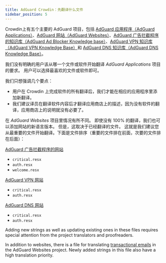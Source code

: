 ```yaml
---
title: AdGuard Crowdin：先翻译什么文件
sidebar_position: 5
---
```


Crowdin上有五个主要的 AdGuard 项目，包括 [AdGuard 应用程序（AdGuard Applications）](https://crowdin.com/project/adguard-applications)、[AdGuard 网站（AdGuard Websites）](https://crowdin.com/project/adguard-websites)、[AdGuard 广告拦截程序的知识库（AdGuard Ad Blocker Knowledge base）](https://crowdin.com/project/adguard-knowledge-base)、[AdGuard VPN 知识库（AdGuard VPN Knowledge Base）](https://crowdin.com/project/adguard-vpn-knowledge-base)和 [AdGuard DNS 知识库（AdGuard DNS Knowledge Base）](https://crowdin.com/project/adguard-knowledge-bases)。

我们没有明确的用户该从哪一个文件或软件开始翻译 *AdGuard Applications* 项目的要求。 用户可以选择最喜欢的文件或软件即可。

我们只想强调几个要点：

- 用户在 Crowdin 上完成软件的所有翻译后，我们才能在相应的应用程序里添加新翻译。
- 我们建议译员在翻译软件内容后才翻译应用商店上的描述，因为没有软件的翻译，应用商店上的说明就没有必要了。

在 *AdGuard Websites* 项目里情况有所不同。 即使没有 100% 的翻译，我们也可以添加网站的新语言版本。 但是，这取决于已经翻译的文件。 这就是我们建议您从最重要的文件开始翻译。下面是文件排序（重要的文件排在前面，次要的文件排在后面）：

[AdGuard 广告拦截程序的网站](https://crowdin.com/project/adguard-websites/en#/adguard.com)

- `critical.resx`
- `auth.resx`
- `welcome.resx`

[AdGuard VPN 网站](https://crowdin.com/project/adguard-websites/en#/adguard-vpn.com)

- `critical.resx`
- `auth.resx`

[AdGuard DNS 网站](https://crowdin.com/project/adguard-websites/en#/adguard-dns.com)

- `critical.resx`
- `auth.resx`

Adding new strings as well as updating existing ones in these files requires special attention from the project translators and proofreaders.

In addition to websites, there is a file for translating [transactional emails](https://crowdin.com/project/adguard-websites/de#/emails) in the AdGuard Websites project. Newly added strings in this file also have a high translation priority.
